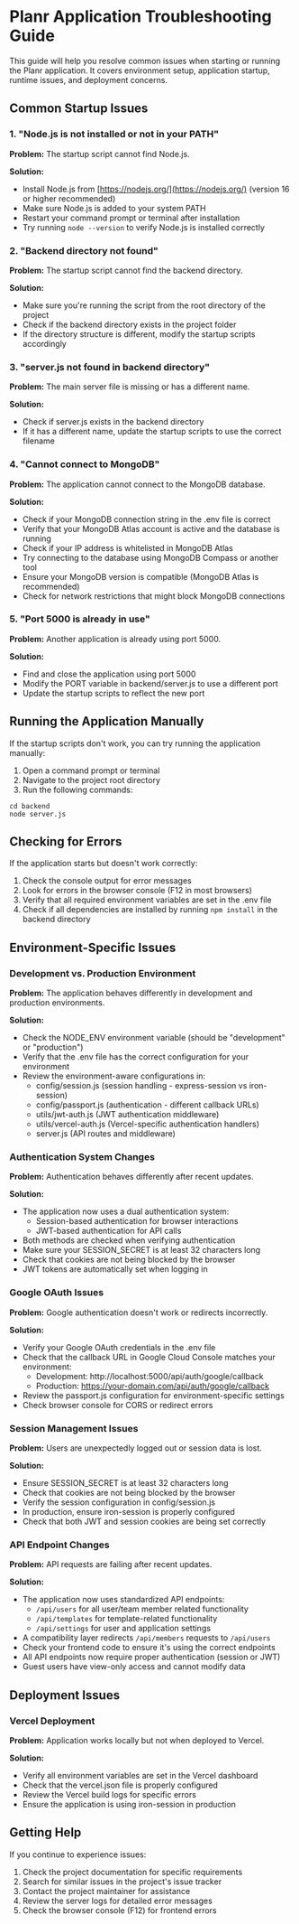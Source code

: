 # Planr Application Troubleshooting Guide

This guide will help you resolve common issues when starting or running the Planr application. It covers environment setup, application startup, runtime issues, and deployment concerns.

## Common Startup Issues

### 1. "Node.js is not installed or not in your PATH"

**Problem:** The startup script cannot find Node.js.

**Solution:**
- Install Node.js from [https://nodejs.org/](https://nodejs.org/) (version 16 or higher recommended)
- Make sure Node.js is added to your system PATH
- Restart your command prompt or terminal after installation
- Try running `node --version` to verify Node.js is installed correctly

### 2. "Backend directory not found"

**Problem:** The startup script cannot find the backend directory.

**Solution:**
- Make sure you're running the script from the root directory of the project
- Check if the backend directory exists in the project folder
- If the directory structure is different, modify the startup scripts accordingly

### 3. "server.js not found in backend directory"

**Problem:** The main server file is missing or has a different name.

**Solution:**
- Check if server.js exists in the backend directory
- If it has a different name, update the startup scripts to use the correct filename

### 4. "Cannot connect to MongoDB"

**Problem:** The application cannot connect to the MongoDB database.

**Solution:**
- Check if your MongoDB connection string in the .env file is correct
- Verify that your MongoDB Atlas account is active and the database is running
- Check if your IP address is whitelisted in MongoDB Atlas
- Try connecting to the database using MongoDB Compass or another tool
- Ensure your MongoDB version is compatible (MongoDB Atlas is recommended)
- Check for network restrictions that might block MongoDB connections

### 5. "Port 5000 is already in use"

**Problem:** Another application is already using port 5000.

**Solution:**
- Find and close the application using port 5000
- Modify the PORT variable in backend/server.js to use a different port
- Update the startup scripts to reflect the new port

## Running the Application Manually

If the startup scripts don't work, you can try running the application manually:

1. Open a command prompt or terminal
2. Navigate to the project root directory
3. Run the following commands:

```
cd backend
node server.js
```

## Checking for Errors

If the application starts but doesn't work correctly:

1. Check the console output for error messages
2. Look for errors in the browser console (F12 in most browsers)
3. Verify that all required environment variables are set in the .env file
4. Check if all dependencies are installed by running `npm install` in the backend directory

## Environment-Specific Issues

### Development vs. Production Environment

**Problem:** The application behaves differently in development and production environments.

**Solution:**
- Check the NODE_ENV environment variable (should be "development" or "production")
- Verify that the .env file has the correct configuration for your environment
- Review the environment-aware configurations in:
  - config/session.js (session handling - express-session vs iron-session)
  - config/passport.js (authentication - different callback URLs)
  - utils/jwt-auth.js (JWT authentication middleware)
  - utils/vercel-auth.js (Vercel-specific authentication handlers)
  - server.js (API routes and middleware)

### Authentication System Changes

**Problem:** Authentication behaves differently after recent updates.

**Solution:**
- The application now uses a dual authentication system:
  - Session-based authentication for browser interactions
  - JWT-based authentication for API calls
- Both methods are checked when verifying authentication
- Make sure your SESSION_SECRET is at least 32 characters long
- Check that cookies are not being blocked by the browser
- JWT tokens are automatically set when logging in

### Google OAuth Issues

**Problem:** Google authentication doesn't work or redirects incorrectly.

**Solution:**
- Verify your Google OAuth credentials in the .env file
- Check that the callback URL in Google Cloud Console matches your environment:
  - Development: http://localhost:5000/api/auth/google/callback
  - Production: https://your-domain.com/api/auth/google/callback
- Review the passport.js configuration for environment-specific settings
- Check browser console for CORS or redirect errors

### Session Management Issues

**Problem:** Users are unexpectedly logged out or session data is lost.

**Solution:**
- Ensure SESSION_SECRET is at least 32 characters long
- Check that cookies are not being blocked by the browser
- Verify the session configuration in config/session.js
- In production, ensure iron-session is properly configured
- Check that both JWT and session cookies are being set correctly

### API Endpoint Changes

**Problem:** API requests are failing after recent updates.

**Solution:**
- The application now uses standardized API endpoints:
  - `/api/users` for all user/team member related functionality
  - `/api/templates` for template-related functionality
  - `/api/settings` for user and application settings
- A compatibility layer redirects `/api/members` requests to `/api/users`
- Check your frontend code to ensure it's using the correct endpoints
- All API endpoints now require proper authentication (session or JWT)
- Guest users have view-only access and cannot modify data

## Deployment Issues

### Vercel Deployment

**Problem:** Application works locally but not when deployed to Vercel.

**Solution:**
- Verify all environment variables are set in the Vercel dashboard
- Check that the vercel.json file is properly configured
- Review the Vercel build logs for specific errors
- Ensure the application is using iron-session in production

## Getting Help

If you continue to experience issues:

1. Check the project documentation for specific requirements
2. Search for similar issues in the project's issue tracker
3. Contact the project maintainer for assistance
4. Review the server logs for detailed error messages
5. Check the browser console (F12) for frontend errors
